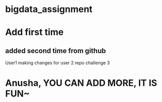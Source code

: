 # bigdata_assignment
# Add first time
## added second time from github
User1 making changes for user 2 repo challenge 3

# Anusha, YOU CAN ADD MORE, IT IS FUN~
